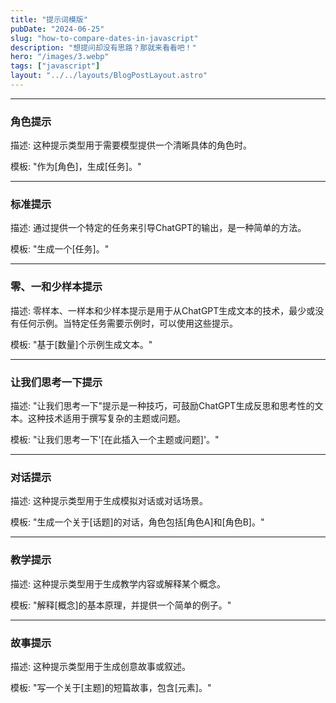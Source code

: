 ```yaml
---
title: "提示词模版"
pubDate: "2024-06-25"
slug: "how-to-compare-dates-in-javascript"
description: "想提问却没有思路？那就来看看吧！"
hero: "/images/3.webp"
tags: ["javascript"]
layout: "../../layouts/BlogPostLayout.astro"
---
```

---

### 角色提示

描述: 这种提示类型用于需要模型提供一个清晰具体的角色时。

模板: "作为[角色]，生成[任务]。"

---

### 标准提示

描述: 通过提供一个特定的任务来引导ChatGPT的输出，是一种简单的方法。

模板: "生成一个[任务]。"

---

### 零、一和少样本提示

描述: 零样本、一样本和少样本提示是用于从ChatGPT生成文本的技术，最少或没有任何示例。当特定任务需要示例时，可以使用这些提示。

模板: "基于[数量]个示例生成文本。"

---

### 让我们思考一下提示

描述: "让我们思考一下"提示是一种技巧，可鼓励ChatGPT生成反思和思考性的文本。这种技术适用于撰写复杂的主题或问题。

模板: "让我们思考一下'[在此插入一个主题或问题]'。"

---

### 对话提示

描述: 这种提示类型用于生成模拟对话或对话场景。

模板: "生成一个关于[话题]的对话，角色包括[角色A]和[角色B]。"

---

### 教学提示

描述: 这种提示类型用于生成教学内容或解释某个概念。

模板: "解释[概念]的基本原理，并提供一个简单的例子。"

---

### 故事提示

描述: 这种提示类型用于生成创意故事或叙述。

模板: "写一个关于[主题]的短篇故事，包含[元素]。"
